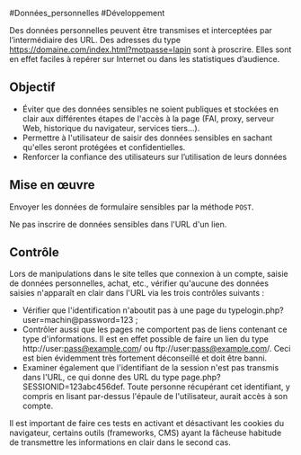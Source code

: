 
#Données_personnelles #Développement

Des données personnelles peuvent être transmises et interceptées par l’intermédiaire des URL. Des adresses du type https://domaine.com/index.html?motpasse=lapin sont à proscrire. Elles sont en effet faciles à repérer sur Internet ou dans les statistiques d’audience.

Objectif
--------

*   Éviter que des données sensibles ne soient publiques et stockées en clair aux différentes étapes de l'accès à la page (FAI, proxy, serveur Web, historique du navigateur, services tiers…).
*   Permettre à l'utilisateur de saisir des données sensibles en sachant qu'elles seront protégées et confidentielles.
*   Renforcer la confiance des utilisateurs sur l’utilisation de leurs données

Mise en œuvre
-------------

Envoyer les données de formulaire sensibles par la méthode `POST`.

Ne pas inscrire de données sensibles dans l'URL d'un lien.

Contrôle
--------

Lors de manipulations dans le site telles que connexion à un compte, saisie de données personnelles, achat, etc., vérifier qu'aucune des données saisies n'apparaît en clair dans l'URL via les trois contrôles suivants :

*   Vérifier que l'identification n'aboutit pas à une page du typelogin.php?user=machin@password=123 ;
*   Contrôler aussi que les pages ne comportent pas de liens contenant ce type d'informations. Il est en effet possible de faire un lien du type http://user:pass@example.com/ ou ftp://user:pass@example.com/. Ceci est bien évidemment très fortement déconseillé et doit être banni.
*   Examiner également que l'identifiant de la session n'est pas transmis dans l'URL, ce qui donne des URL du type page.php?SESSIONID=123abc456def. Toute personne récupérant cet identifiant, y compris en lisant par-dessus l'épaule de l'utilisateur, aurait accès à son compte.

Il est important de faire ces tests en activant et désactivant les cookies du navigateur, certains outils (frameworks, CMS) ayant la fâcheuse habitude de transmettre les informations en clair dans le second cas.
